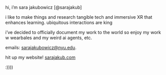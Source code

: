 hi, i’m sara jakubowicz [@sarajakub]

i like to make things and research tangible tech and immersive XR that enhances learning. ubiquitous interactions are king

i’ve decided to officially document my work to the world so enjoy my work w wearbales and my weird ai agents, etc.

emails: sarajakubowicz@nyu.edu. 

hit up my website! [sarajakub.com](url)

:))))

<!---
sarajakub/sarajakub is a ✨ special ✨ repository because its `README.md` (this file) appears on your GitHub profile.
You can click the Preview link to take a look at your changes.
--->
